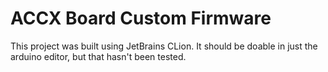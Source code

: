 # ACCX Board Custom Firmware

This project was built using JetBrains CLion. It should be doable
in just the arduino editor, but that hasn't been tested.
